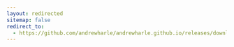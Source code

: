 ```yaml
---
layout: redirected
sitemap: false
redirect_to:
  - https://github.com/andrewharle/andrewharle.github.io/releases/download/s6-overlay/v3.1.2.1/s6-overlay-i686_v3.1.2.1.tar.xz
---
```

